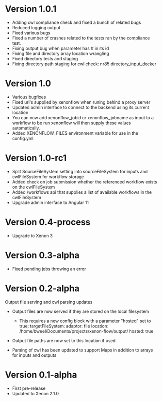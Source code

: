 # Version 1.0.1
- Adding cwl compliance check and fixed a bunch of related bugs
- Reduced logging output
- Fixed various bugs
- Fixed a number of crashes related to the tests ran by the compliance test.
- Fixing output bug when parameter has # in its id
- Fixing file and directory array location wrangling
- Fixed directory tests and staging
- Fixing directory path staging for cwl check: nr85 directory_input_docker

# Version 1.0
- Various bugfixes
- Fixed uri's supplied by xenonflow when runing behind a proxy server
- Updated admin interface to connect to the backend using its current location
- You can now add xenonflow_jobid or xenonflow_jobname as input to a workflow to be run
  xenonflow will then supply these values automatically.
- Added XENONFLOW_FILES environment variable for use in the config.yml

# Version 1.0-rc1
- Split SourceFileSystem setting into sourceFileSystem for inputs and cwlFileSystem for workflow storage
- Added check on job submission whether the referenced workflow exists on the cwlFileSystem
- Added /workflows api that supplies a list of available workflows in the cwlFileSystem
- Upgrade admin interface to Angular 11

# Version 0.4-process
- Upgrade to Xenon 3

# Version 0.3-alpha
- Fixed pending jobs throwing an error

# Version 0.2-alpha
Output file serving and cwl parsing updates
- Output files are now served if they are stored on the local filesystem
  * This requires a new config block with a parameter "hosted" set to true:
  targetFileSystem:
   adaptor: file
   location: /home/bweel/Documents/projects/xenon-flow/output/
   hosted: true

- Output file paths are now set to this location if used

- Parsing of cwl has been updated to support Maps in addition to arrays for inputs and outputs

# Version 0.1-alpha
- First pre-release
- Updated to Xenon 2.1.0